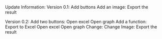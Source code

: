 Update Information:
Version 0.1:
	Add buttons
	Add an image: Export the result

Version 0.2:
	Add two buttons:
		Open excel
		Open graph
	Add a function:
		Export to Excel
		Open excel
		Open graph
	Change:
		Change Image: Export the result

